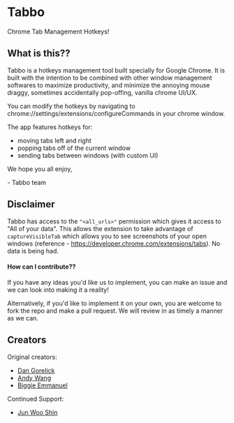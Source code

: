 # Tabbo
Chrome Tab Management Hotkeys!

## What is this??
Tabbo is a hotkeys management tool built specially for Google Chrome. It is built with the intention to be combined with other window management softwares to maximize productivity, and minimize the annoying mouse draggy, sometimes accidentally pop-offing, vanilla chrome UI/UX.

You can modify the hotkeys by navigating to chrome://settings/extensions/configureCommands in your chrome window.

The app features hotkeys for:
- moving tabs left and right
- popping tabs off of the current window
- sending tabs between windows (with custom UI)

We hope you all enjoy,

\- Tabbo team

## Disclaimer
Tabbo has access to the `"<all_urls>"` permission which gives it access to "All of your data". This allows the extension to take advantage of `captureVisibleTab` which allows you to see screenshots of your open windows (reference - https://developer.chrome.com/extensions/tabs). No data is being had.


#### How can I contribute??
If you have any ideas you'd like us to implement, you can make an issue and we can look into making it a reality!

Alternatively, if you'd like to implement it on your own, you are welcome to fork the repo and make a pull request. We will review in as timely a manner as we can.

## Creators
Original creators:
- [Dan Gorelick](https://github.com/dqgorelick)
- [Andy Wang](https://github.com/ownzandy)
- [Biggie Emmanuel](https://github.com/bigolu)

Continued Support:
- [Jun Woo Shin](https://github.com/jwoos)

